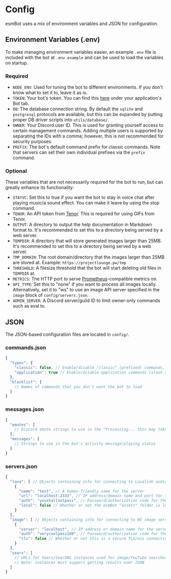 # Config
esmBot uses a mix of environment variables and JSON for configuration.

## Environment Variables (.env)
To make managing environment variables easier, an example `.env` file is included with the bot at `.env.example` and can be used to load the variables on startup.

### Required
- `NODE_ENV`: Used for tuning the bot to different environments. If you don't know what to set it to, leave it as is.
- `TOKEN`: Your bot's token. You can find this [here](https://discord.com/developers/applications) under your application's Bot tab.
- `DB`: The database connection string. By default the `sqlite` and `postgresql` protocols are available, but this can be expanded by putting proper DB driver scripts into `utils/database/`.
- `OWNER`: Your Discord user ID. This is used for granting yourself access to certain management commands. Adding multiple users is supported by separating the IDs with a comma; however, this is not recommended for security purposes.
- `PREFIX`: The bot's default command prefix for classic commands. Note that servers can set their own individual prefixes via the `prefix` command.

### Optional
These variables that are not necessarily required for the bot to run, but can greatly enhance its functionality:

- `STAYVC`: Set this to true if you want the bot to stay in voice chat after playing music/a sound effect. You can make it leave by using the stop command.
- `TENOR`: An API token from [Tenor](https://tenor.com/gifapi). This is required for using GIFs from Tenor.
- `OUTPUT`: A directory to output the help documentation in Markdown format to. It's recommended to set this to a directory being served by a web server.
- `TEMPDIR`: A directory that will store generated images larger than 25MB. It's recommended to set this to a directory being served by a web server.
- `TMP_DOMAIN`: The root domain/directory that the images larger than 25MB are stored at. Example: `https://projectlounge.pw/tmp`
- `THRESHOLD`: A filesize threshold that the bot will start deleting old files in `TEMPDIR` at.
- `METRICS`: The HTTP port to serve [Prometheus](https://prometheus.io/)-compatible metrics on.
- `API_TYPE`: Set this to "none" if you want to process all images locally. Alternatively, set it to "ws" to use an image API server specified in the `image` block of `config/servers.json`.
- `ADMIN_SERVER`: A Discord server/guild ID to limit owner-only commands such as eval to.

## JSON
The JSON-based configuration files are located in `config/`.

### commands.json
```js
{
  "types": {
    "classic": false, // Enable/disable "classic" (prefixed) commands, note that classic commands in direct messages will still work
    "application": true // Enable/disable application commands (slash and context menu commands)
  },
  "blacklist": [
    // Names of commands that you don't want the bot to load
  ]
}
```

### messages.json
```js
{
  "emotes": [
    // Discord emote strings to use in the "Processing... this may take a while" messages, e.g. "<a:processing:818243325891051581>" or "⚙️"
  ],
  "messages": [
    // Strings to use in the bot's activity message/playing status
  ]
}
```

### servers.json
```js
{
  "lava": [ // Objects containing info for connecting to Lavalink audio server(s)
    {
      "name": "test", // A human-friendly name for the server
      "url": "localhost:2333", // IP address/domain name and port for the server
      "auth": "youshallnotpass", // Password/authorization code for the server
      "local": false // Whether or not the esmBot "assets" folder is located next to the Lavalink jar file
    }
  ],
  "image": [ // Objects containing info for connecting to WS image server(s)
    {
      "server": "localhost", // IP address or domain name for the server
      "auth": "verycoolpass100", // Password/authorization code for the server
      "tls": false // Whether or not this is a secure TLS/wss connection
    }
  ],
  "searx": [
    // URLs for Searx/SearXNG instances used for image/YouTube searches, e.g. "https://searx.projectlounge.pw"
    // Note: instances must support getting results over JSON
  ]
}
```
